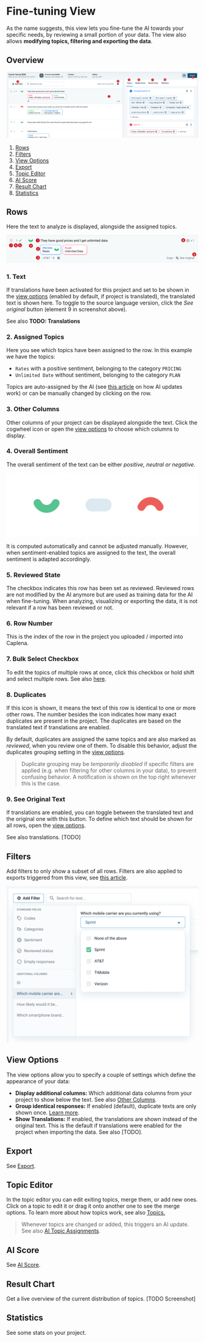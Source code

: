 # Fine-tuning View

As the name suggests, this view lets you fine-tune the AI towards your specific needs, by reviewing a small portion of your data. The view also allows **modifying topics, filtering and exporting the data**.

## Overview

![Fine-tuning view](images/fine-tuning-view.png)

1. [Rows](#rows)
2. [Filters](#filters)
3. [View Options](#view-options)
4. [Export](#export)
5. [Topic Editor](#topic-editor)
6. [AI Score](#ai-score)
7. [Result Chart](#result-chart)
8. [Statistics](#statistics)

## Rows

Here the text to analyze is displayed, alongside the assigned topics.

![Row](images/fine-tuning-row.png)

### 1. Text

If translations have been activated for this project and set to be shown in the [view options](#view-options) (enabled by default, if project is translated), the translated text is shown here. To toggle to the source language version, click the *See original* button (element 9 in screenshot above).

See also **TODO: Translations**

### 2. Assigned Topics

Here you see which topics have been assigned to the row. In this example we have the topics:
* `Rates` with a positive sentiment, belonging to the category `PRICING`
* `Unlimited Date` without sentiment, belonging to the category `PLAN`

Topics are auto-assigned by the AI (see [this article](03-02-AI-assignments.md) on how AI updates work) or can be manually changed by clicking on the row.

### 3. Other Columns

Other columns of your project can be displayed alongside the text. Click the cogwheel icon or open the [view options](#view-options) to choose which columns to display.

### 4. Overall Sentiment

The overall sentiment of the text can be either *positive, neutral or negative*.

![Row](images/sentiments.png)

It is computed automatically and cannot be adjusted manually. However, when sentiment-enabled topics are assigned to the text, the overall sentiment is adapted accordingly.

### 5. Reviewed State

The checkbox indicates this row has been set as reviewed. Reviewed rows are not modified by the AI anymore but are used as training data for the AI when fine-tuning. When analyzing, visualizing or exporting the data, it is not relevant if a row has been reviewed or not.

### 6. Row Number

This is the index of the row in the project you uploaded / imported into Caplena.

### 7. Bulk Select Checkbox

To edit the topics of multiple rows at once, click this checkbox or hold shift and select multiple rows. See also [here](03-03-Changing-topic-assignments.md#bulk-assignment).

### 8. Duplicates

If this icon is shown, it means the text of this row is identical to one or more other rows. The number besides the icon indicates how many exact duplicates are present in the project. The duplicates are based on the translated text if translations are enabled.

By default, duplicates are assigned the same topics and are also marked as *reviewed*, when you review one of them. To disable this behavior, adjust the duplicates grouping setting in the [view options](#view-options).

<!-- theme: info -->
> Duplicate grouping may be *temporarily disabled* if specific filters are applied (e.g. when filtering for other columns in your data), to prevent confusing behavior. A notification is shown on the top right whenever this is the case.

### 9. See Original Text

If translations are enabled, you can toggle between the translated text and the original one with this button. To define which text should be shown for all rows, open the [view options](#view-options).

See also translations. [TODO]

## Filters

Add filters to only show a subset of all rows. Filters are also applied to exports triggered from this view, see [this article](03-04-Export.md).

![Filters](images/filters.png)

## View Options

The view options allow you to specify a couple of settings which define the appearance of your data:
* **Display additional columns:** Which additional data columns from your project to show below the text. See also [Other Columns](#3-other-columns).
* **Group identical responses:** If enabled (default), duplicate texts are only shown once. [Learn more](#8-duplicates).
* **Show Translations:** If enabled, the translations are shown instead of the original text. This is the default if translations were enabled for the project when importing the data. See also [TODO].


## Export

See [Export](03-04-Export.md).


## Topic Editor

In the topic editor you can edit exiting topics, merge them, or add new ones. Click on a topic to edit it or drag it onto another one to see the merge options. To learn more about how topics work, see also [Topics.](02-01-Topics.md)

<!-- theme: info -->
> Whenever topics are changed or added, this triggers an AI update. See also [AI Topic Assignments](03-02-AI-assignments.md#when-is-the-ai-updated).

## AI Score

See [AI Score](03-02-AI-assignments.md#ai-score).

## Result Chart

Get a live overview of the current distribution of topics. [TODO Screenshot]

## Statistics

See some stats on your project.
